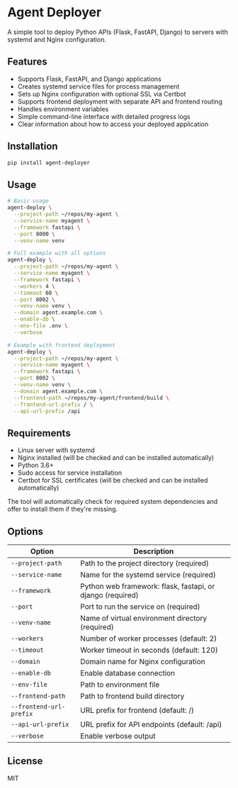 # Agent Deployer

A simple tool to deploy Python APIs (Flask, FastAPI, Django) to servers with systemd and Nginx configuration.

## Features

- Supports Flask, FastAPI, and Django applications
- Creates systemd service files for process management
- Sets up Nginx configuration with optional SSL via Certbot
- Supports frontend deployment with separate API and frontend routing
- Handles environment variables
- Simple command-line interface with detailed progress logs
- Clear information about how to access your deployed application

## Installation

```bash
pip install agent-deployer
```

## Usage

```bash
# Basic usage
agent-deploy \
  --project-path ~/repos/my-agent \
  --service-name myagent \
  --framework fastapi \
  --port 8000 \
  --venv-name venv

# Full example with all options
agent-deploy \
  --project-path ~/repos/my-agent \
  --service-name myagent \
  --framework fastapi \
  --workers 4 \
  --timeout 60 \
  --port 8002 \
  --venv-name venv \
  --domain agent.example.com \
  --enable-db \
  --env-file .env \
  --verbose

# Example with frontend deployment
agent-deploy \
  --project-path ~/repos/my-agent \
  --service-name myagent \
  --framework fastapi \
  --port 8002 \
  --venv-name venv \
  --domain agent.example.com \
  --frontend-path ~/repos/my-agent/frontend/build \
  --frontend-url-prefix / \
  --api-url-prefix /api
```

## Requirements

- Linux server with systemd
- Nginx installed (will be checked and can be installed automatically)
- Python 3.6+
- Sudo access for service installation
- Certbot for SSL certificates (will be checked and can be installed automatically)

The tool will automatically check for required system dependencies and offer to install them if they're missing.

## Options

| Option | Description |
|--------|-------------|
| `--project-path` | Path to the project directory (required) |
| `--service-name` | Name for the systemd service (required) |
| `--framework` | Python web framework: flask, fastapi, or django (required) |
| `--port` | Port to run the service on (required) |
| `--venv-name` | Name of virtual environment directory (required) |
| `--workers` | Number of worker processes (default: 2) |
| `--timeout` | Worker timeout in seconds (default: 120) |
| `--domain` | Domain name for Nginx configuration |
| `--enable-db` | Enable database connection |
| `--env-file` | Path to environment file |
| `--frontend-path` | Path to frontend build directory |
| `--frontend-url-prefix` | URL prefix for frontend (default: /) |
| `--api-url-prefix` | URL prefix for API endpoints (default: /api) |
| `--verbose` | Enable verbose output |

## License

MIT